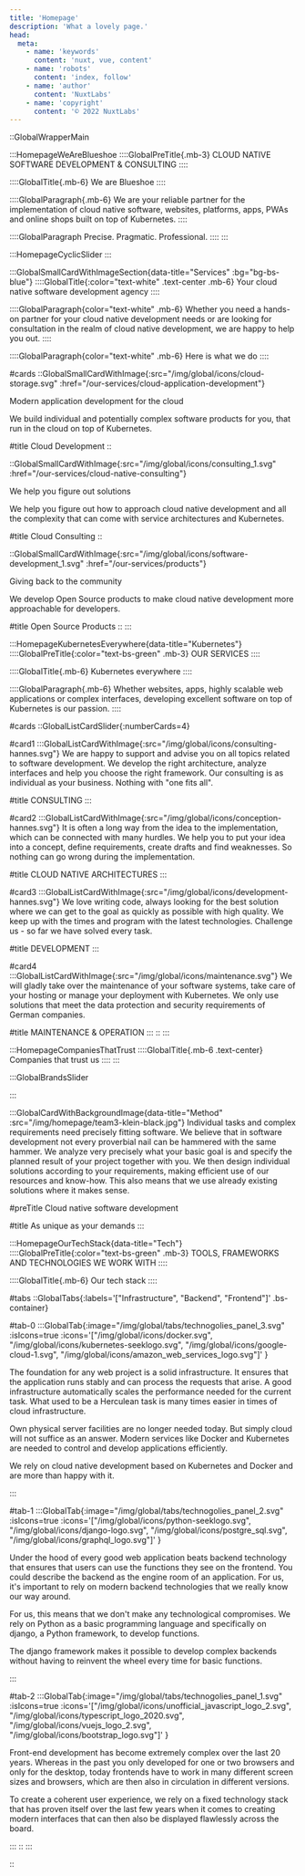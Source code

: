 ```yaml
---
title: 'Homepage'
description: 'What a lovely page.'
head:
  meta:
    - name: 'keywords'
      content: 'nuxt, vue, content'
    - name: 'robots'
      content: 'index, follow'
    - name: 'author'
      content: 'NuxtLabs'
    - name: 'copyright'
      content: '© 2022 NuxtLabs'
---
```

::GlobalWrapperMain

:::HomepageWeAreBlueshoe
::::GlobalPreTitle{.mb-3}
CLOUD NATIVE SOFTWARE DEVELOPMENT & CONSULTING
::::

::::GlobalTitle{.mb-6}
We are Blueshoe
::::

::::GlobalParagraph{.mb-6}
We are your reliable partner for the implementation of cloud native software, websites, platforms, apps, PWAs and online shops built on top of Kubernetes.
::::

::::GlobalParagraph
Precise. Pragmatic. Professional.
::::
:::


:::HomepageCyclicSlider
:::


:::GlobalSmallCardWithImageSection{data-title="Services" :bg="bg-bs-blue"}
::::GlobalTitle{:color="text-white" .text-center .mb-6}
Your cloud native software development agency
::::

::::GlobalParagraph{color="text-white" .mb-6}
Whether you need a hands-on partner for your cloud native development needs or are looking for consultation in the realm of cloud native development, we are happy to help you out.
::::

::::GlobalParagraph{color="text-white" .mb-6}
Here is what we do
::::

#cards
::GlobalSmallCardWithImage{:src="/img/global/icons/cloud-storage.svg" :href="/our-services/cloud-application-development"}
<p class='mb-3'>
Modern application development for the cloud
</p>
<p>
We build individual and potentially complex software products for you, that run in the cloud on top of Kubernetes.
</p>
#title
Cloud Development
::

::GlobalSmallCardWithImage{:src="/img/global/icons/consulting_1.svg" :href="/our-services/cloud-native-consulting"}
<p class='mb-3'>
We help you figure out solutions
</p>
<p>
We help you figure out how to approach cloud native development and all the complexity that can come with service architectures and Kubernetes.
</p>
#title
Cloud Consulting
::

::GlobalSmallCardWithImage{:src="/img/global/icons/software-development_1.svg" :href="/our-services/products"}
<p class='mb-3'>
Giving back to the community
</p>
<p>
We develop Open Source products to make cloud native development more approachable for developers.
</p>
#title
Open Source Products
::
:::


:::HomepageKubernetesEverywhere{data-title="Kubernetes"}
::::GlobalPreTitle{:color="text-bs-green" .mb-3}
OUR SERVICES
::::

::::GlobalTitle{.mb-6}
Kubernetes everywhere
::::

::::GlobalParagraph{.mb-6}
Whether websites, apps, highly scalable web applications or complex interfaces, developing excellent software on top of Kubernetes is our passion.
::::

#cards
::GlobalListCardSlider{:numberCards=4}

#card1
:::GlobalListCardWithImage{:src="/img/global/icons/consulting-hannes.svg"}
We are happy to support and advise you on all topics related to software development. We develop the right architecture, analyze interfaces and help you choose the right framework. Our consulting is as individual as your business. Nothing with "one fits all".

#title
CONSULTING
:::

#card2
:::GlobalListCardWithImage{:src="/img/global/icons/conception-hannes.svg"}
It is often a long way from the idea to the implementation, which can be connected with many hurdles. We help you to put your idea into a concept, define requirements, create drafts and find weaknesses. So nothing can go wrong during the implementation.

#title
CLOUD NATIVE ARCHITECTURES
:::

#card3
:::GlobalListCardWithImage{:src="/img/global/icons/development-hannes.svg"}
We love writing code, always looking for the best solution where we can get to the goal as quickly as possible with high quality. We keep up with the times and program with the latest technologies. Challenge us - so far we have solved every task.

#title
DEVELOPMENT
:::

#card4
:::GlobalListCardWithImage{:src="/img/global/icons/maintenance.svg"}
We will gladly take over the maintenance of your software systems, take care of your hosting or manage your deployment with Kubernetes. We only use solutions that meet the data protection and security requirements of German companies.

#title
MAINTENANCE & OPERATION
:::
::
:::


:::HomepageCompaniesThatTrust
::::GlobalTitle{.mb-6 .text-center}
Companies that trust us
::::
:::


:::GlobalBrandsSlider

:::


:::GlobalCardWithBackgroundImage{data-title="Method" :src="/img/homepage/team3-klein-black.jpg"}
Individual tasks and complex requirements need precisely fitting software. We believe that in software development not every proverbial nail can be hammered with the same hammer. We analyze very precisely what your basic goal is and specify the planned result of your project together with you. We then design individual solutions according to your requirements, making efficient use of our resources and know-how. This also means that we use already existing solutions where it makes sense.

#preTitle
Cloud native software development

#title
As unique as your demands
:::


:::HomepageOurTechStack{data-title="Tech"}
::::GlobalPreTitle{:color="text-bs-green" .mb-3}
TOOLS, FRAMEWORKS AND TECHNOLOGIES WE WORK WITH
::::

::::GlobalTitle{.mb-6}
Our tech stack
::::

#tabs
::GlobalTabs{:labels='["Infrastructure", "Backend", "Frontend"]'  .bs-container}

#tab-0
:::GlobalTab{:image="/img/global/tabs/technogolies_panel_3.svg" :isIcons=true :icons='["/img/global/icons/docker.svg", "/img/global/icons/kubernetes-seeklogo.svg", "/img/global/icons/google-cloud-1.svg", "/img/global/icons/amazon_web_services_logo.svg"]'  }
<p class='mb-4'>
The foundation for any web project is a solid infrastructure. It ensures that the application runs stably and can process the requests that arise. A good infrastructure automatically scales the performance needed for the current task. What used to be a Herculean task is many times easier in times of cloud infrastructure.
</p>
<p class='mb-4'>
Own physical server facilities are no longer needed today. But simply cloud will not suffice as an answer. Modern services like Docker and Kubernetes are needed to control and develop applications efficiently.
</p>
<p>
We rely on cloud native development based on Kubernetes and Docker and are more than happy with it.
</p>
:::

#tab-1
:::GlobalTab{:image="/img/global/tabs/technogolies_panel_2.svg" :isIcons=true :icons='["/img/global/icons/python-seeklogo.svg", "/img/global/icons/django-logo.svg", "/img/global/icons/postgre_sql.svg", "/img/global/icons/graphql_logo.svg"]'  }
<p class='mb-4'>
Under the hood of every good web application beats backend technology that ensures that users can use the functions they see on the frontend. You could describe the backend as the engine room of an application. For us, it's important to rely on modern backend technologies that we really know our way around.
</p>
<p class='mb-4'>
For us, this means that we don't make any technological compromises. We rely on Python as a basic programming language and specifically on django, a Python framework, to develop functions.
</p>
<p>
The django framework makes it possible to develop complex backends without having to reinvent the wheel every time for basic functions.
</p>
:::

#tab-2
:::GlobalTab{:image="/img/global/tabs/technogolies_panel_1.svg" :isIcons=true :icons='["/img/global/icons/unofficial_javascript_logo_2.svg", "/img/global/icons/typescript_logo_2020.svg", "/img/global/icons/vuejs_logo_2.svg", "/img/global/icons/bootstrap_logo.svg"]'  }
<p class='mb-4'>
Front-end development has become extremely complex over the last 20 years. Whereas in the past you only developed for one or two browsers and only for the desktop, today frontends have to work in many different screen sizes and browsers, which are then also in circulation in different versions.
</p>
<p class='mb-4'>
To create a coherent user experience, we rely on a fixed technology stack that has proven itself over the last few years when it comes to creating modern interfaces that can then also be displayed flawlessly across the board.
</p>
:::
::
:::

::


